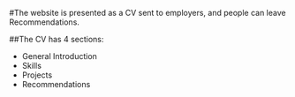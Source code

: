 #The website is presented as a CV sent to employers, and people can leave Recommendations.

##The CV has 4 sections:
 - General Introduction
 - Skills
 - Projects
 - Recommendations